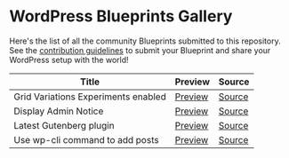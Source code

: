 # WordPress Blueprints Gallery

Here's the list of all the community Blueprints submitted to this repository. See the [contribution guidelines](./README.md#contributing-your-blueprint) to submit your Blueprint and share your WordPress setup with the world!

| Title                               | Preview                                                                                                                                                           | Source                                                                                                 |
| -----                               | -------                                                                                                                                                           | ------                                                                                                 |
| Grid Variations Experiments enabled | [Preview](https://playground.wordpress.net/?blueprint-url=https://raw.githubusercontent.com/adamziel/blueprints/trunk/blueprints/grid-variations/blueprint.json)  | [Source](https://github.com/adamziel/blueprints/blob/trunk/blueprints/grid-variations/blueprint.json)  |
| Display Admin Notice                | [Preview](https://playground.wordpress.net/?blueprint-url=https://raw.githubusercontent.com/adamziel/blueprints/trunk/blueprints/admin-notice/blueprint.json)     | [Source](https://github.com/adamziel/blueprints/blob/trunk/blueprints/admin-notice/blueprint.json)     |
| Latest Gutenberg plugin             | [Preview](https://playground.wordpress.net/?blueprint-url=https://raw.githubusercontent.com/adamziel/blueprints/trunk/blueprints/latest-gutenberg/blueprint.json) | [Source](https://github.com/adamziel/blueprints/blob/trunk/blueprints/latest-gutenberg/blueprint.json) |
| Use wp-cli command to add posts     | [Preview](https://playground.wordpress.net/?blueprint-url=https://raw.githubusercontent.com/adamziel/blueprints/trunk/blueprints/posts-via-wp-cli/blueprint.json) | [Source](https://github.com/adamziel/blueprints/blob/trunk/blueprints/posts-via-wp-cli/blueprint.json) |

